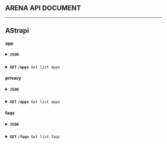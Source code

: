 ## ARENA API DOCUMENT

---

## AStrapi

#### app

<details>
<summary><code><b>JSON</b></code></summary>

#####

```
{
  "name": "", // string, required
  "uid": "", // string, required
  "url": "" // string, required
  "token": "" // string, required
}
```

</details>

#####

<details>
<summary><code><b>GET</b></code> <code><b>/apps</b> Get list apps</code></summary>

##### Endpoint

```
/apps?pagination[page]=1&pagination[pageSize]=20
```

##### Parameter

```
{
  "pagination": {
    "page": "1",
    "pageSize": "20"
  }
}
```

##### Response

```
{
  "data": [
    {
      "id": 4,
      "attributes": {
        "name": "Wishlist Compare",
        "uid": "wishlist",
        "url": "https://wl.arenacommerce.com",
        "createdAt": "2022-11-22T02:16:39.199Z",
        "updatedAt": "2022-11-22T02:58:28.581Z",
        "token": null
      }
    }
  ],
  "meta": {
    "pagination": {
      "page": 1,
      "pageSize": 20,
      "pageCount": 1,
      "total": 1
    }
  }
}
```

</details>

#### privacy

<details>
<summary><code><b>JSON</b></code></summary>

#####

```
{
  "name": "", // string, required
  "uid": "", // string, required
  "url": "" // string, required
  "token": "" // string, required
}
```

</details>

#####

<details>
<summary><code><b>GET</b></code> <code><b>/apps</b> Get list apps</code></summary>

##### Endpoint

```
/apps?pagination[page]=1&pagination[pageSize]=20
```

##### Parameter

```
{
  "pagination": {
    "page": "1",
    "pageSize": "20"
  }
}
```

##### Response

```
{
  "data": [
    {
      "id": 4,
      "attributes": {
        "name": "Wishlist Compare",
        "uid": "wishlist",
        "url": "https://wl.arenacommerce.com",
        "createdAt": "2022-11-22T02:16:39.199Z",
        "updatedAt": "2022-11-22T02:58:28.581Z",
        "token": null
      }
    }
  ],
  "meta": {
    "pagination": {
      "page": 1,
      "pageSize": 20,
      "pageCount": 1,
      "total": 1
    }
  }
}
```

</details>

#### faqs

<details>
<summary><code><b>JSON</b></code></summary>

#####

```
{
  "title": "", // string, required
  "body_html": "", // string
  "handle": "", // string, required
  "page": "", // string
  "top": 0 // number
}
```

</details>

#####

<details>
<summary><code><b>GET</b></code> <code><b>/faqs</b> Get list faqs</code></summary>

##### Endpoint

```
/faqs?filters[app][uid]=native-translate&sort=top:desc&pagination[page]=1&pagination[pageSize]=20
```

##### Parameter

```
{
  "filters":{
    "app":{
      "uid":"native-translate"
    }
  },
  "sort":"top:desc",
  "pagination":{
    "page":"1",
    "pageSize":"20"
  }
}
```

##### Response

```
{
  "data": [
    {
      "id": 35,
      "attributes": {
        "title": "How to activate Language Selector app embed",
        "body_html": "How to activate Language Selector app embed",
        "handle": "how-to-activate-language-selector-app-embed",
        "createdAt": "2023-06-08T10:35:12.985Z",
        "updatedAt": "2023-06-09T04:48:20.815Z",
        "page": null,
        "top": 0,
        "order": null
      }
    }
  ],
  "meta": {
    "pagination": {
      "page": 1,
      "pageSize": 20,
      "pageCount": 1,
      "total": 1
    }
  }
}
```

</details>
